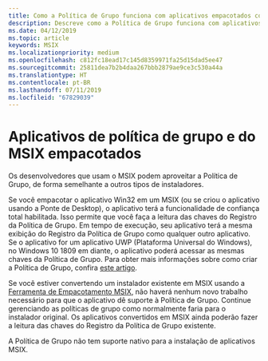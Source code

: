 ```yaml
---
title: Como a Política de Grupo funciona com aplicativos empacotados como MSIX
description: Descreve como a Política de Grupo funciona com aplicativos convertidos em MSIX
ms.date: 04/12/2019
ms.topic: article
keywords: MSIX
ms.localizationpriority: medium
ms.openlocfilehash: c812fc18ead17c145d8359971fa25d15dad5ee47
ms.sourcegitcommit: 25811dea7b2b4daa267bbb2879ae9ce3c530a44a
ms.translationtype: HT
ms.contentlocale: pt-BR
ms.lasthandoff: 07/11/2019
ms.locfileid: "67829039"
---
```

# <a name="group-policy-and-msix-packaged-apps"></a>Aplicativos de política de grupo e do MSIX empacotados

Os desenvolvedores que usam o MSIX podem aproveitar a Política de Grupo, de forma semelhante a outros tipos de instaladores.

Se você empacotar o aplicativo Win32 em um MSIX (ou se criou o aplicativo usando a Ponte de Desktop), o aplicativo terá a funcionalidade de confiança total habilitada. Isso permite que você faça a leitura das chaves do Registro da Política de Grupo. Em tempo de execução, seu aplicativo terá a mesma exibição do Registro da Política de Grupo como qualquer outro aplicativo. Se o aplicativo for um aplicativo UWP (Plataforma Universal do Windows), no Windows 10 1809 em diante, o aplicativo poderá acessar as mesmas chaves da Política de Grupo. Para obter mais informações sobre como criar a Política de Grupo, confira [este artigo](https://docs.microsoft.com/openspecs/windows_protocols/ms-gpreg/834da877-264f-4589-9b80-b6b012c8edc3).

Se você estiver convertendo um instalador existente em MSIX usando a [Ferramenta de Empacotamento MSIX](mpt-overview.md), não haverá nenhum novo trabalho necessário para que o aplicativo dê suporte à Política de Grupo. Continue gerenciando as políticas de grupo como normalmente faria para o instalador original. Os aplicativos convertidos em MSIX ainda poderão fazer a leitura das chaves do Registro da Política de Grupo existente. 

A Política de Grupo não tem suporte nativo para a instalação de aplicativos MSIX. 
